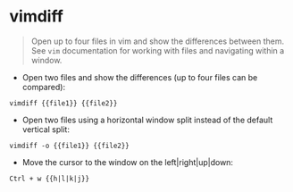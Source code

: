 # vimdiff

> Open up to four files in vim and show the differences between them.
> See `vim` documentation for working with files and navigating within a window.

- Open two files and show the differences (up to four files can be compared):

`vimdiff {{file1}} {{file2}}`

- Open two files using a horizontal window split instead of the default vertical split:

`vimdiff -o {{file1}} {{file2}}`

- Move the cursor to the window on the left|right|up|down:

`Ctrl + w {{h|l|k|j}}`
